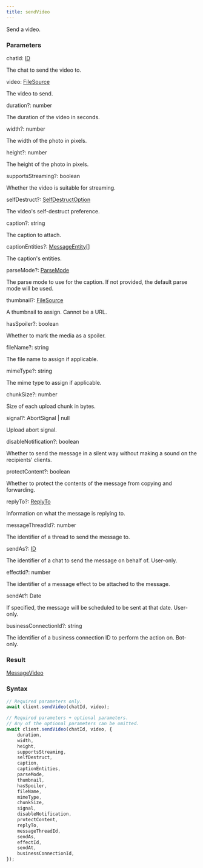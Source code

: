 ```yaml
---
title: sendVideo
---
```


Send a video.


### Parameters 

<div class="flex flex-col gap-3"><div><div class="font-mono"><span class="font-bold">chatId</span><span class="opacity-50">:</span> <a href="/gh/types/id"  >ID</a></div><div class="pl-3"><div class="no-margin">

The chat to send the video to.

</div></div></div><div><div class="font-mono"><span class="font-bold">video</span><span class="opacity-50">:</span> <a href="/gh/types/filesource"  >FileSource</a></div><div class="pl-3"><div class="no-margin">

The video to send.

</div></div></div><div class="flex flex-col gap-3"><div><div class="flex gap-2"><div class="font-mono p" id="p_duration" data-anchor><span class="font-bold">duration</span><span class="opacity-50"><span title="Optional" class="cursor-help">?</span>:</span> <span>number</span></div></div><div class="pl-3"><div class="no-margin">

The duration of the video in seconds.

</div></div></div><div><div class="flex gap-2"><div class="font-mono p" id="p_width" data-anchor><span class="font-bold">width</span><span class="opacity-50"><span title="Optional" class="cursor-help">?</span>:</span> <span>number</span></div></div><div class="pl-3"><div class="no-margin">

The width of the photo in pixels.

</div></div></div><div><div class="flex gap-2"><div class="font-mono p" id="p_height" data-anchor><span class="font-bold">height</span><span class="opacity-50"><span title="Optional" class="cursor-help">?</span>:</span> <span>number</span></div></div><div class="pl-3"><div class="no-margin">

The height of the photo in pixels.

</div></div></div><div><div class="flex gap-2"><div class="font-mono p" id="p_supportsStreaming" data-anchor><span class="font-bold">supportsStreaming</span><span class="opacity-50"><span title="Optional" class="cursor-help">?</span>:</span> <span>boolean</span></div></div><div class="pl-3"><div class="no-margin">

Whether the video is suitable for streaming.

</div></div></div><div><div class="flex gap-2"><div class="font-mono p" id="p_selfDestruct" data-anchor><span class="font-bold">selfDestruct</span><span class="opacity-50"><span title="Optional" class="cursor-help">?</span>:</span> <a href="/gh/types/selfdestructoption"  >SelfDestructOption</a></div></div><div class="pl-3"><div class="no-margin">

The video's self-destruct preference.

</div></div></div><div><div class="flex gap-2"><div class="font-mono p" id="p_caption" data-anchor><span class="font-bold">caption</span><span class="opacity-50"><span title="Optional" class="cursor-help">?</span>:</span> <span>string</span></div></div><div class="pl-3"><div class="no-margin">

The caption to attach.

</div></div></div><div><div class="flex gap-2"><div class="font-mono p" id="p_captionEntities" data-anchor><span class="font-bold">captionEntities</span><span class="opacity-50"><span title="Optional" class="cursor-help">?</span>:</span> <a href="/gh/types/messageentity"  >MessageEntity</a><span class="opacity-50">[]</span></div></div><div class="pl-3"><div class="no-margin">

The caption's entities.

</div></div></div><div><div class="flex gap-2"><div class="font-mono p" id="p_parseMode" data-anchor><span class="font-bold">parseMode</span><span class="opacity-50"><span title="Optional" class="cursor-help">?</span>:</span> <a href="/gh/types/parsemode"  >ParseMode</a></div></div><div class="pl-3"><div class="no-margin">

The parse mode to use for the caption. If not provided, the default parse mode will be used.

</div></div></div><div><div class="flex gap-2"><div class="font-mono p" id="p_thumbnail" data-anchor><span class="font-bold">thumbnail</span><span class="opacity-50"><span title="Optional" class="cursor-help">?</span>:</span> <a href="/gh/types/filesource"  >FileSource</a></div></div><div class="pl-3"><div class="no-margin">

A thumbnail to assign. Cannot be a URL.

</div></div></div><div><div class="flex gap-2"><div class="font-mono p" id="p_hasSpoiler" data-anchor><span class="font-bold">hasSpoiler</span><span class="opacity-50"><span title="Optional" class="cursor-help">?</span>:</span> <span>boolean</span></div></div><div class="pl-3"><div class="no-margin">

Whether to mark the media as a spoiler.

</div></div></div><div><div class="flex gap-2"><div class="font-mono p" id="p_fileName" data-anchor><span class="font-bold">fileName</span><span class="opacity-50"><span title="Optional" class="cursor-help">?</span>:</span> <span>string</span></div></div><div class="pl-3"><div class="no-margin">

The file name to assign if applicable.

</div></div></div><div><div class="flex gap-2"><div class="font-mono p" id="p_mimeType" data-anchor><span class="font-bold">mimeType</span><span class="opacity-50"><span title="Optional" class="cursor-help">?</span>:</span> <span>string</span></div></div><div class="pl-3"><div class="no-margin">

The mime type to assign if applicable.

</div></div></div><div><div class="flex gap-2"><div class="font-mono p" id="p_chunkSize" data-anchor><span class="font-bold">chunkSize</span><span class="opacity-50"><span title="Optional" class="cursor-help">?</span>:</span> <span>number</span></div></div><div class="pl-3"><div class="no-margin">

Size of each upload chunk in bytes.

</div></div></div><div><div class="flex gap-2"><div class="font-mono p" id="p_signal" data-anchor><span class="font-bold">signal</span><span class="opacity-50"><span title="Optional" class="cursor-help">?</span>:</span> <span href="/">AbortSignal</span> <span class="opacity-50">|</span> <span>null</span></div></div><div class="pl-3"><div class="no-margin">

Upload abort signal.

</div></div></div><div><div class="flex gap-2"><div class="font-mono p" id="p_disableNotification" data-anchor><span class="font-bold">disableNotification</span><span class="opacity-50"><span title="Optional" class="cursor-help">?</span>:</span> <span>boolean</span></div></div><div class="pl-3"><div class="no-margin">

Whether to send the message in a silent way without making a sound on the recipients' clients.

</div></div></div><div><div class="flex gap-2"><div class="font-mono p" id="p_protectContent" data-anchor><span class="font-bold">protectContent</span><span class="opacity-50"><span title="Optional" class="cursor-help">?</span>:</span> <span>boolean</span></div></div><div class="pl-3"><div class="no-margin">

Whether to protect the contents of the message from copying and forwarding.

</div></div></div><div><div class="flex gap-2"><div class="font-mono p" id="p_replyTo" data-anchor><span class="font-bold">replyTo</span><span class="opacity-50"><span title="Optional" class="cursor-help">?</span>:</span> <a href="/gh/types/replyto"  >ReplyTo</a></div></div><div class="pl-3"><div class="no-margin">

Information on what the message is replying to.

</div></div></div><div><div class="flex gap-2"><div class="font-mono p" id="p_messageThreadId" data-anchor><span class="font-bold">messageThreadId</span><span class="opacity-50"><span title="Optional" class="cursor-help">?</span>:</span> <span>number</span></div></div><div class="pl-3"><div class="no-margin">

The identifier of a thread to send the message to.

</div></div></div><div><div class="flex gap-2"><div class="font-mono p" id="p_sendAs" data-anchor><span class="font-bold">sendAs</span><span class="opacity-50"><span title="Optional" class="cursor-help">?</span>:</span> <a href="/gh/types/id"  >ID</a></div></div><div class="pl-3"><div class="no-margin">

The identifier of a chat to send the message on behalf of. User-only.

</div></div></div><div><div class="flex gap-2"><div class="font-mono p" id="p_effectId" data-anchor><span class="font-bold">effectId</span><span class="opacity-50"><span title="Optional" class="cursor-help">?</span>:</span> <span>number</span></div></div><div class="pl-3"><div class="no-margin">

The identifier of a message effect to be attached to the message.

</div></div></div><div><div class="flex gap-2"><div class="font-mono p" id="p_sendAt" data-anchor><span class="font-bold">sendAt</span><span class="opacity-50"><span title="Optional" class="cursor-help">?</span>:</span> <span href="/">Date</span></div></div><div class="pl-3"><div class="no-margin">

If specified, the message will be scheduled to be sent at that date. User-only.

</div></div></div><div><div class="flex gap-2"><div class="font-mono p" id="p_businessConnectionId" data-anchor><span class="font-bold">businessConnectionId</span><span class="opacity-50"><span title="Optional" class="cursor-help">?</span>:</span> <span>string</span></div></div><div class="pl-3"><div class="no-margin">

The identifier of a business connection ID to perform the action on. Bot-only.

</div></div></div></div></div>

### Result 

<div class="font-mono"><a href="/gh/types/messagevideo"  >MessageVideo</a></div>

### Syntax

```ts
// Required parameters only.
await client.sendVideo(chatId, video);

// Required parameters + optional parameters.
// Any of the optional parameters can be omitted.
await client.sendVideo(chatId, video, {
    duration,
    width,
    height,
    supportsStreaming,
    selfDestruct,
    caption,
    captionEntities,
    parseMode,
    thumbnail,
    hasSpoiler,
    fileName,
    mimeType,
    chunkSize,
    signal,
    disableNotification,
    protectContent,
    replyTo,
    messageThreadId,
    sendAs,
    effectId,
    sendAt,
    businessConnectionId,
});
```



